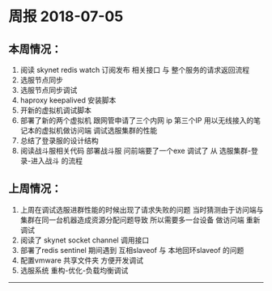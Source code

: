 # 周报 2018-07-05

## 本周情况：

1. 阅读 skynet redis watch 订阅发布 相关接口 与 整个服务的请求返回流程
2. 选服节点同步
3. 选服节点同步调试
4. haproxy keepalived 安装脚本
5. 开新的虚拟机调试脚本
6. 部署了新的两个虚拟机 跟网管申请了三个内网 ip 第三个IP 用以无线接入的笔记本的虚拟机做访问端 调试选服集群的性能
7. 总结了登录服的设计结构
8. 阅读战斗服相关代码 部署战斗服 问前端要了一个exe 调试了 从 选服集群-登录-进入战斗 的流程

## 上周情况：

1. 上周在调试选服进群性能的时候出现了请求失败的问题 当时猜测由于访问端与集群在同一台机器造成资源分配问题导致 所以需要多一台设备 做访问端 重新调试
2. 阅读了 skynet socket channel 调用接口
3. 部署了redis sentinel 期间遇到 互相slaveof 与 本地回环slaveof 的问题 
4. 配置vmware 共享文件夹 方便开发调试
5. 选服系统 重构-优化-负载均衡调试

---